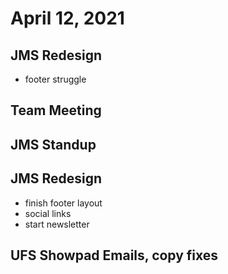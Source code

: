 # April 12, 2021

## JMS Redesign
- footer struggle

## Team Meeting

## JMS Standup

## JMS Redesign
- finish footer layout
- social links
- start newsletter

## UFS Showpad Emails, copy fixes
